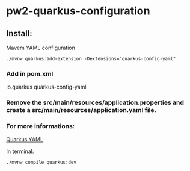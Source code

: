 # pw2-quarkus-configuration

## Install:

Mavem YAML configuration
```
./mvnw quarkus:add-extension -Dextensions="quarkus-config-yaml"
```

### Add in pom.xml

<dependency>
    <groupId>io.quarkus</groupId>
    <artifactId>quarkus-config-yaml</artifactId>
</dependency>

### Remove the src/main/resources/application.properties and create a src/main/resources/application.yaml file.

### For more informations:
[Quarkus YAML](https://quarkus.io/guides/config-yaml)

In terminal:
```
./mvnw compile quarkus:dev
```
